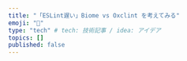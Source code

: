 ```yaml
---
title: "「ESLint遅い」Biome vs Oxclint を考えてみる"
emoji: "💨"
type: "tech" # tech: 技術記事 / idea: アイデア
topics: []
published: false
---
```

